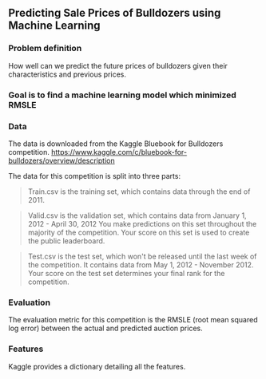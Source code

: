 ## Predicting Sale Prices of Bulldozers using Machine Learning

### Problem definition
How well can we predict the future prices of bulldozers given their characteristics and previous prices.
### Goal is to find a machine learning model which minimized RMSLE
### Data
The data is downloaded from the Kaggle Bluebook for Bulldozers competition.
https://www.kaggle.com/c/bluebook-for-bulldozers/overview/description

The data for this competition is split into three parts:

>Train.csv is the training set, which contains data through the end of 2011.

>Valid.csv is the validation set, which contains data from January 1, 2012 - April 30, 2012 You make predictions on this set throughout the majority of the competition. Your score on this set is used to create the public leaderboard.

>Test.csv is the test set, which won't be released until the last week of the competition. It contains data from May 1, 2012 - November 2012. Your score on the test set determines your final rank for the competition.
### Evaluation
The evaluation metric for this competition is the RMSLE (root mean squared log error) between the actual and predicted auction prices.
### Features
Kaggle provides a dictionary detailing all the features.

